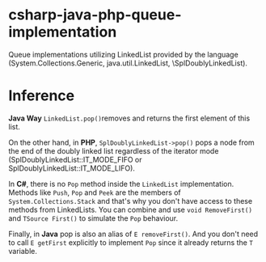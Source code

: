 # csharp-java-php-queue-implementation
Queue implementations utilizing LinkedList provided by the language (System.Collections.Generic, java.util.LinkedList, \SplDoublyLinkedList).

# Inference

**Java Way** `LinkedList.pop()`removes and returns the first element of this list.

On the other hand, in **PHP**, `SplDoublyLinkedList->pop()` pops a node from the end of the doubly linked list regardless of the iterator mode (SplDoublyLinkedList::IT_MODE_FIFO or SplDoublyLinkedList::IT_MODE_LIFO).

In **C#**, there is no `Pop` method inside the `LinkedList` implementation. Methods like `Push`, `Pop` and `Peek` are the members of `System.Collections.Stack` and that's why you don't have access to these methods from LinkedLists. You can combine and use `void RemoveFirst()` and `TSource First()` to simulate the `Pop` behaviour.

Finally, in **Java** pop is also an alias of `E removeFirst()`. And you don't need to call `E getFirst` explicitly to implement `Pop` since it already returns the `T` variable.
